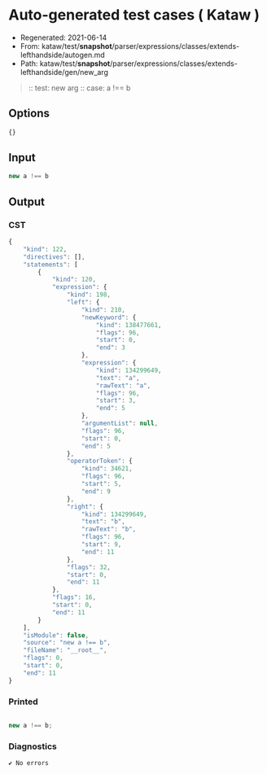 # Auto-generated test cases ( Kataw )
- Regenerated: 2021-06-14
- From: kataw/test/__snapshot__/parser/expressions/classes/extends-lefthandside/autogen.md
- Path: kataw/test/__snapshot__/parser/expressions/classes/extends-lefthandside/gen/new_arg
> :: test: new arg
> :: case: a !== b
## Options

`````js
{}
`````
## Input

`````js
new a !== b
`````
## Output

### CST

```javascript
{
    "kind": 122,
    "directives": [],
    "statements": [
        {
            "kind": 120,
            "expression": {
                "kind": 198,
                "left": {
                    "kind": 210,
                    "newKeyword": {
                        "kind": 138477661,
                        "flags": 96,
                        "start": 0,
                        "end": 3
                    },
                    "expression": {
                        "kind": 134299649,
                        "text": "a",
                        "rawText": "a",
                        "flags": 96,
                        "start": 3,
                        "end": 5
                    },
                    "argumentList": null,
                    "flags": 96,
                    "start": 0,
                    "end": 5
                },
                "operatorToken": {
                    "kind": 34621,
                    "flags": 96,
                    "start": 5,
                    "end": 9
                },
                "right": {
                    "kind": 134299649,
                    "text": "b",
                    "rawText": "b",
                    "flags": 96,
                    "start": 9,
                    "end": 11
                },
                "flags": 32,
                "start": 0,
                "end": 11
            },
            "flags": 16,
            "start": 0,
            "end": 11
        }
    ],
    "isModule": false,
    "source": "new a !== b",
    "fileName": "__root__",
    "flags": 0,
    "start": 0,
    "end": 11
}
```

### Printed

```javascript

new a !== b;

```

### Diagnostics

```javascript
✔ No errors
```


